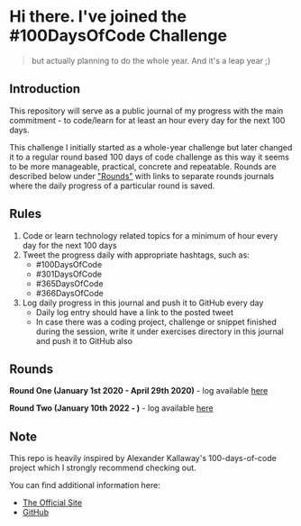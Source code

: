 # Hi there. I've  joined the #100DaysOfCode Challenge
> but actually planning to do the whole year. And it's a leap year ;)

## Introduction
This repository will serve as a public journal of my progress with the main commitment - to code/learn for at least an hour every day for the next 100 days.

This challenge I initially started as a whole-year challenge but later changed it to a regular round based 100 days of code challenge as this way it seems to be more manageable, practical, concrete and repeatable. Rounds are described below under ["Rounds"](#rounds) with links to separate rounds journals where the daily progress of a particular round is saved.

## Rules
1. Code or learn technology related topics for a minimum of hour every day for the next 100 days
2. Tweet the progress daily with appropriate hashtags, such as:
    - #100DaysOfCode
    - #301DaysOfCode
    - #365DaysOfCode
    - #366DaysOfCode
3. Log daily progress in this journal and push it to GitHub every day
    - Daily log entry should have a link to the posted tweet
    - In case there was a coding project, challenge or snippet finished during the session, write it under exercises directory in this journal and push it to GitHub also 

## Rounds 
**Round One (January 1st 2020 - April 29th 2020)** - log available [here](https://github.com/dbilanoski/whole-year-of-code/blob/master/round1_log.md)

**Round Two (January 10th 2022 - )** - log available [here](https://github.com/dbilanoski/whole-year-of-code/blob/master/round2_log.md)

## Note
This repo is heavily inspired by Alexander Kallaway's 100-days-of-code project which I strongly recommend checking out.

You can find additional information here:
* [The Official Site](https://www.100daysofcode.com/)
* [GitHub](https://github.com/kallaway)